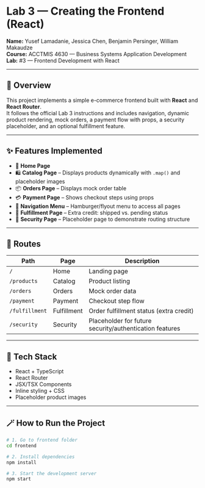 # Lab 3 — Creating the Frontend (React)

**Name:** Yusef Lamadanie, Jessica Chen, Benjamin Persinger, William Makaudze  
**Course:** ACCTMIS 4630 — Business Systems Application Development  
**Lab:** #3 — Frontend Development with React

---

## 🧭 Overview

This project implements a simple e-commerce frontend built with **React** and **React Router**.  
It follows the official Lab 3 instructions and includes navigation, dynamic product rendering, mock orders, a payment flow with props, a security placeholder, and an optional fulfillment feature.

---

## ✨ Features Implemented

- 🏡 **Home Page**
- 🛍️ **Catalog Page** – Displays products dynamically with `.map()` and placeholder images
- 📦 **Orders Page** – Displays mock order table
- 💳 **Payment Page** – Shows checkout steps using props
- 🧭 **Navigation Menu** – Hamburger/flyout menu to access all pages
- 🚚 **Fulfillment Page** – Extra credit: shipped vs. pending status
- 🔐 **Security Page** – Placeholder page to demonstrate routing structure

---

## 🧭 Routes

| Path | Page | Description |
|------|------|-------------|
| `/` | Home | Landing page |
| `/products` | Catalog | Product listing |
| `/orders` | Orders | Mock order data |
| `/payment` | Payment | Checkout step flow |
| `/fulfillment` | Fulfillment | Order fulfillment status (extra credit) |
| `/security` | Security | Placeholder for future security/authentication features |

---

## 🧰 Tech Stack

- React + TypeScript
- React Router
- JSX/TSX Components
- Inline styling + CSS
- Placeholder product images

---

## 🪄 How to Run the Project

```bash
# 1. Go to frontend folder
cd frontend

# 2. Install dependencies
npm install

# 3. Start the development server
npm start
